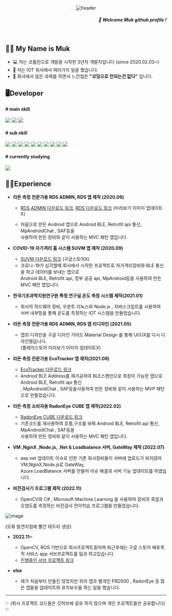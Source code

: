 
<div align="center">
  
![header](https://capsule-render.vercel.app/api?type=waving&text=Muk&fontColor=B1D5C2&color=659F7C&height=200)

</div>
<div align="right">
  
  
##### 👋 Welcome *Muk* github profile !
  
</div>

<br/>

## 🙋‍♂️ My Name is Muk
- 💻 저는 코틀린으로 개발을 시작한 3년차 개발자입니다 (since 2020.02.03~)
- 🔭 저는 IOT 회사에서 여러가지 일을 했습니다.
- 🌻 회사에서 많은 과제를 하면서 느낀점은 **"코딩으로 안되는건 없다"** 입니다. 


## 🖥Developer

#### # main skill

<p>
  <img src="https://img.shields.io/badge/Kotiln-7F52FF?style=for-the-badge&logo=Kotlin&logoColor=black">
  <img src="https://img.shields.io/badge/JAVA-007396?style=for-the-badge&logo=JAVA&logoColor=white">
  <img src="https://img.shields.io/badge/Android-3DDC84?style=for-the-badge&logo=Android&logoColor=black">
</p>

#### # sub skill

<p>
  <img src="https://img.shields.io/badge/Node.js-339933?style=for-the-badge&logo=Node.js&logoColor=black">
  <img src="https://img.shields.io/badge/NGINX-009639?style=for-the-badge&logo=NGINX&logoColor=black">
  <img src="https://img.shields.io/badge/RaspberryPi-A22846?style=for-the-badge&logo=RaspberryPi&logoColor=black">
  <img src="https://img.shields.io/badge/Linux-FCC624?style=for-the-badge&logo=Linux&logoColor=black">
  <img src="https://img.shields.io/badge/Ubuntu-E95420?style=for-the-badge&logo=Ubuntu&logoColor=black">
  <img src="https://img.shields.io/badge/MicrosoftAzure-0078D4?style=for-the-badge&logo=MicrosoftAzure&logoColor=black">
  <img src="https://img.shields.io/badge/C-A8B9CC?style=for-the-badge&logo=c&logoColor=black">
  <img src="https://img.shields.io/badge/ROS-22314E?style=for-the-badge&logo=ROS&logoColor=black">
  <img src="https://img.shields.io/badge/OpenCV-5C3EE8?style=for-the-badge&logo=OpenCV&logoColor=black">
  <img src="https://img.shields.io/badge/Python-3776AB?style=for-the-badge&logo=Python&logoColor=black">
</p>

#### # currently studying

<p>
  <img src="https://img.shields.io/badge/Flutter-02569B?style=for-the-badge&logo=Flutter&logoColor=black">
  
</p>


## 👨‍🏫Experience

- **라돈 측정 전문가용 RDS ADMIN, RDS 앱 제작 (2020.06)** 
  - <p>
  
       [RDS ADMIN 다운로드 링크](https://play.google.com/store/apps/details?id=kr.ftlab.radoneye_qube_admin),
       [RDS 다운로드 링크](https://play.google.com/store/apps/details?id=kr.ftlab.radoneye_qube) (미리보기 이미지 업데이트X)
    </p>
  - 처음으로 만든 Android 앱으로 Android BLE, Retrofit api 통신, MpAndroidChat , SAF등을<br/> 사용하여 만든 장비와 같이 사용하는 MVC 패턴 앱입니다. 
  
  
- **COVID-19 자가격리 홈 시스템 SUVM 앱 제작 (2020.09)** 
  - [SUVM 다운로드 링크](https://drive.google.com/file/d/1mCC4bV9szDAeLAlDfHprpTCYQMe3Hg90/view?usp=sharing) (구글스토어X)
  - 코로나-19가 심각할때 회사에서 시작한 프로젝트로 자가격리장비와 BLE 통신을 하고 데이터를 보내는 앱으로<br/>Android BLE, Retrofit api, 정부 공공 api, MpAndroid등을 사용하여 만든 MVC 패턴 앱입니다.

- **한국기초과학지원연구원 특정 연구실 온도 측정 시스템 제작(2021.01)**
  - 회사의 하드웨어 장비, 우분투 리눅스와 Node.js , 자바스크립트를 사용하여<br>서버 내부망을 통해 온도를 측정하는 IOT 시스템을 만들었습니다. 
   
- **라돈 측정 전문가용 RDS ADMIN, RDS 앱 리디자인 (2021.05)**
  - 앱의 디자인을 구글 디자인 가이드 Material Design 를 통해 UI/UX를 다시 디자인했습니다.<br/>(플레이스토어 미리보기 이미지 업데이트X)

- **라돈 측정 전문가용 EcoTracker 앱 제작(2021.08)**
  - [EcoTracker 다운로드 링크](https://play.google.com/store/apps/details?id=io.ecosense.ecotracker)
  - Andriod BLE Address를 재가공하여 BLE스캔만으로 측정이 가능한 앱으로 Android BLE, Retrofit api 통신<br>, MpAndroidChat , SAF등을사용하여 만든 장비와 같이 사용하는 MVP 패턴 으로 만들었습니다. 

- **라돈 측정 소비자용 RadonEye CUBE 앱 제작(2022.02)**
  - [RadonEye CUBE 다운로드 링크](https://play.google.com/store/apps/details?id=kr.ahn.ftlab_rds)
  - 기존코드를 재사용하여 흐름,구조를 바꿔 Android BLE, Retrofit api 통신, MpAndroidChat , SAF등을 <br>사용하여 만든 장비와 같이 사용하는 MVC 패턴 앱입니다.

- **VM ,NginX ,Node.js, .Net & Loadbalance 서버, GateWay 제작 (2022.07)**
  - asp.net 업데이트 이슈로 인한 기존 회사장비들이 서버에 업로드가 되지않아 VM,NginX,Node.js로 GateWay,<br> Azure LoadBalance 서버를 만들어 이슈 해결과 서버 기능 업데이트를 하였습니다.


- **비전검사기 프로그램 제작 (2022.11)**
  - OpenCV와 C# , Microsoft Machine Learning 을 사용하여 장비의 흑점과 오염도를 측정하는 
비전검사 전이학습 프로그램을 만들었습니다.

![image](https://user-images.githubusercontent.com/59686942/210389397-0b80d851-ccc1-4795-8620-e24ac83c2779.png)


(오류 발견지점에 빨간 테두리 생성)




- **2022.11~**
  - OpenCV, ROS 기반으로 회사프로젝트중이며 퇴근후에는 구글 스토어 배포목적 서비스 app 서브프로젝트를 팀과 하고있습니다.
  - [진행중인 서브 프로젝트 링크](https://github.com/rhdqngusanr/book_stack_android)

- **else**
  - 제가 처음부터 만들진 않았지만 위의 앱과 별개인 FRD500 , RadonEye 등 많은 앱들을 업데이트와 유지보수를 하는 일을 했습니다.
  
  
***

✨ (회사 프로젝트 코드들은 깃허브에 공유 하지 않으며 개인 프로젝트들만 공유합니다) ✨
  


</div>
